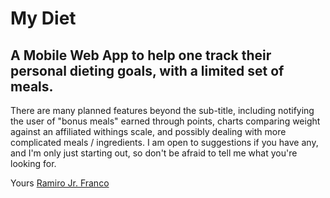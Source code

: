 # My Diet
## A Mobile Web App to help one track their personal dieting goals, with a limited set of meals.

There are many planned features beyond the sub-title, including notifying the user of "bonus meals" earned through points, charts comparing weight against an affiliated withings scale, and possibly dealing with more complicated meals / ingredients. I am open to suggestions if you have any, and I'm only just starting out, so don't be afraid to tell me what you're looking for.

Yours
[Ramiro Jr. Franco](rjfranco@gmail.com)